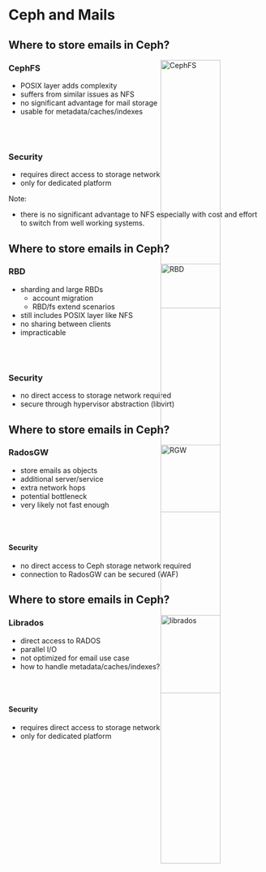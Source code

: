 <!-- .slide: data-state="section-break" id="section-break-3.1" data-timing="10s" -->
# Ceph and Mails


<!-- .slide: data-state="normal" id="ceph-store-emails-2" data-timing="20s" data-menu-title="Ceph: Option CephFS" -->
## Where to store emails in Ceph?

<div>
    <img style="width: 35%; left: 55%; position: absolute" alt="CephFS"
         data-src="images/cephfs.svg" />
</div>

### CephFS

* POSIX layer adds complexity <!-- .element class="fragment" -->
* suffers from similar issues as NFS <!-- .element class="fragment" -->
* no significant advantage for mail storage <!-- .element class="fragment" -->
* usable for metadata/caches/indexes <!-- .element class="fragment" -->
<br>
<br>

### Security <!-- .element class="fragment" -->
* requires direct access to storage network <!-- .element class="fragment" -->
* only for dedicated platform <!-- .element class="fragment" -->

Note:
- there is no significant advantage to NFS especially with cost and effort to switch from well working systems.


<!-- .slide: data-state="normal" id="ceph-store-emails-3" data-timing="20s" data-menu-title="Ceph: Option RBD" -->
## Where to store emails in Ceph?

<div>
    <img style="width: 35%; left: 55%; position: absolute" alt="RBD"
         data-src="images/rbd.svg" />
</div>

### RBD

* sharding and large RBDs <!-- .element class="fragment" -->
  * account migration <!-- .element class="fragment" -->
  * RBD/fs extend scenarios <!-- .element class="fragment" -->
* still includes POSIX layer like NFS <!-- .element class="fragment" -->
* no sharing between clients <!-- .element class="fragment" -->
* impracticable <!-- .element class="fragment" -->
<br>
<br>

### Security <!-- .element class="fragment" -->
* no direct access to storage network required <!-- .element class="fragment" -->
* secure through hypervisor abstraction (libvirt) <!-- .element class="fragment" -->


<!-- .slide: data-state="normal" id="ceph-store-emails-4" data-timing="20s" data-menu-title="Ceph: Option RadosGW" -->
## Where to store emails in Ceph?

<div>
    <img style="width: 35%; left: 55%; position: absolute" alt="RGW"
         data-src="images/rgw.svg" />
</div>

### RadosGW
* store emails as objects <!-- .element class="fragment" -->
* additional server/service <!-- .element class="fragment" --> 
* extra network hops <!-- .element class="fragment" -->
* potential bottleneck <!-- .element class="fragment" -->
* very likely not fast enough <!-- .element class="fragment" -->
<br>
<br>

#### <b>Security</b> <!-- .element class="fragment" -->
* no direct access to Ceph storage network required <!-- .element class="fragment" -->
* connection to RadosGW can be secured (WAF) <!-- .element class="fragment" -->


<!-- .slide: data-state="normal" id="ceph-store-emails-5" data-timing="20s" data-menu-title="Ceph: Option librados" -->
## Where to store emails in Ceph?

<div>
    <img style="width: 35%; left: 55%; position: absolute" alt="librados"
         data-src="images/librados.svg" />
</div>

### Librados
* direct access to RADOS <!-- .element class="fragment" -->
* parallel I/O <!-- .element class="fragment" -->
* not optimized for email use case<!-- .element class="fragment" -->
* how to handle metadata/caches/indexes? <!-- .element class="fragment" -->
<br>
<br>

#### <b>Security</b> <!-- .element class="fragment" -->
* requires direct access to storage network <!-- .element class="fragment" -->
* only for dedicated platform <!-- .element class="fragment" -->
